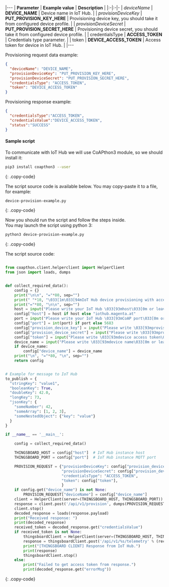 |---
| **Parameter**             | **Example value**                            | **Description**                                                                |
|:-|:-|-
| *deviceName*              | **DEVICE_NAME**                              | Device name in IoT Hub.                                                    |
| *provisionDeviceKey*      | **PUT_PROVISION_KEY_HERE**                   | Provisioning device key, you should take it from configured device profile.    |
| *provisionDeviceSecret*   | **PUT_PROVISION_SECRET_HERE**                | Provisioning device secret, you should take it from configured device profile. | 
| credentialsType           | **ACCESS_TOKEN**                             | Credentials type parameter.                                                    |
| token                     | **DEVICE_ACCESS_TOKEN**                      | Access token for device in IoT Hub.                                        |
|---

Provisioning request data example:
 
```json
{
  "deviceName": "DEVICE_NAME",
  "provisionDeviceKey": "PUT_PROVISION_KEY_HERE",
  "provisionDeviceSecret": "PUT_PROVISION_SECRET_HERE",
  "credentialsType": "ACCESS_TOKEN",
  "token": "DEVICE_ACCESS_TOKEN"
}
```

Provisioning response example:

```json
{
  "credentialsType":"ACCESS_TOKEN",
  "credentialsValue":"DEVICE_ACCESS_TOKEN",
  "status":"SUCCESS"
}
```


#### Sample script

To communicate with IoT Hub we will use CoAPthon3 module, so we should install it:

```bash
pip3 install coapthon3 --user
```
{: .copy-code}

The script source code is available below. You may copy-paste it to a file, for example:

```bash
device-provision-example.py
```
{: .copy-code}

Now you should run the script and follow the steps inside.  
You may launch the script using python 3:  

```bash 
python3 device-provision-example.py
```
{: .copy-code}

The script source code: 

```python

from coapthon.client.helperclient import HelperClient
from json import loads, dumps


def collect_required_data():
    config = {}
    print("\n\n", "="*80, sep="")
    print(" "*10, "\033[1m\033[94mIoT Hub device provisioning with access token authorization example script. CoAP API\033[0m", sep="")
    print("="*80, "\n\n", sep="")
    host = input("Please write your IoT Hub \033[93mhost\033[0m or leave it blank to use default (iothub.magenta.at): ")
    config["host"] = host if host else "iothub.magenta.at"
    port = input("Please write your IoT Hub \033[93mCoAP port\033[0m or leave it blank to use default (5683): ")
    config["port"] = int(port) if port else 5683
    config["provision_device_key"] = input("Please write \033[93mprovision device key\033[0m: ")
    config["provision_device_secret"] = input("Please write \033[93mprovision device secret\033[0m: ")
    config["token"] = input("Please write \033[93mdevice access token\033[0m: ")
    device_name = input("Please write \033[93mdevice name\033[0m or leave it blank to generate: ")
    if device_name:
        config["device_name"] = device_name
    print("\n", "="*80, "\n", sep="")
    return config


# Example for message to IoT Hub
to_publish = {
  "stringKey": "value1",
  "booleanKey": True,
  "doubleKey": 42.0,
  "longKey": 73,
  "jsonKey": {
    "someNumber": 42,
    "someArray": [1, 2, 3],
    "someNestedObject": {"key": "value"}
  }
}

if __name__ == '__main__':

    config = collect_required_data()

    THINGSBOARD_HOST = config["host"]  # IoT Hub instance host
    THINGSBOARD_PORT = config["port"]  # IoT Hub instance MQTT port

    PROVISION_REQUEST = {"provisionDeviceKey": config["provision_device_key"],  # Provision device key, replace this value with your value from device profile.
                         "provisionDeviceSecret": config["provision_device_secret"],  # Provision device secret, replace this value with your value from device profile.
                         "credentialsType": "ACCESS_TOKEN",
                         "token": config["token"],
                         }
    if config.get("device_name") is not None:
        PROVISION_REQUEST["deviceName"] = config["device_name"]
    client = HelperClient(server=(THINGSBOARD_HOST, THINGSBOARD_PORT))
    response = client.post('/api/v1/provision', dumps(PROVISION_REQUEST))
    client.stop()
    decoded_response = loads(response.payload)
    print("Received response: ")
    print(decoded_response)
    received_token = decoded_response.get("credentialsValue")
    if received_token is not None:
        thingsboardClient = HelperClient(server=(THINGSBOARD_HOST, THINGSBOARD_PORT))
        response = thingsboardClient.post('/api/v1/%s/telemetry' % (received_token,), dumps(to_publish))
        print("[THINGSBOARD CLIENT] Response from IoT Hub.")
        print(response)
        thingsboardClient.stop()
    else:
        print("Failed to get access token from response.")
        print(decoded_response.get("errorMsg"))

```
{: .copy-code}
